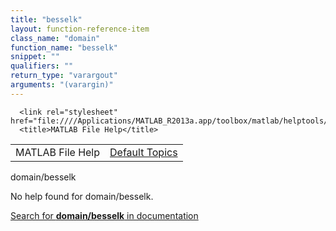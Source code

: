 ```yaml
---
title: "besselk"
layout: function-reference-item
class_name: "domain"
function_name: "besselk"
snippet: ""
qualifiers: ""
return_type: "varargout"
arguments: "(varargin)"
---
```


<html>
   <head>
      <meta http-equiv="Content-Type" content="text/html; charset=utf-8">
   
      <link rel="stylesheet" href="file:////Applications/MATLAB_R2013a.app/toolbox/matlab/helptools/private/helpwin.css">
      <title>MATLAB File Help</title>
   </head>
   <body>
      <!--Single-page help-->
      <table border="0" cellspacing="0" width="100%">
         <tr class="subheader">
            <td class="headertitle">MATLAB File Help</td>
            <td class="subheader-right"><a href="matlab:helpwin">Default Topics</a></td>
         </tr>
      </table>
      <div class="title">domain/besselk</div>
      <!--No help found-->
      <p>No help found for <span class="helptopic">domain/besselk</span>.
      </p>
      <p><a href="matlab:docsearch('domain/besselk')">
            Search for <b>domain/besselk</b> in documentation
            </a></p>
   </body>
</html>
